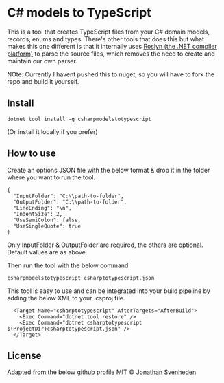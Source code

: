 # C# models to TypeScript

This is a tool that creates TypeScript files from your C# domain models, records, enums and types. There's other tools that does this but what makes this one different is that it internally uses [Roslyn (the .NET compiler platform)](https://github.com/dotnet/roslyn) to parse the source files, which removes the need to create and maintain our own parser.

NOte: Currently I havent pushed this to nuget, so you will have to fork the repo and build it yourself.

## Install

``dotnet tool install -g csharpmodelstotypescript``

(Or install it locally if you prefer)

## How to use

Create an options JSON file with the below format & drop it in the folder where you want to run the tool.

```
{
  "InputFolder": "C:\\path-to-folder",
  "OutputFolder": "C:\\path-to-folder",
  "LineEnding": "\n",
  "IndentSize": 2,
  "UseSemiColon": false,
  "UseSingleQuote": true
}
```
Only InputFolder & OutputFolder are required, the others are optional. Default values are as above.

Then run the tool with the below command

``csharpmodelstotypescript csharptotypescript.json``

This tool is easy to use and can be integrated into your build pipeline by adding the below XML to your .csproj file.

```
  <Target Name="csharptotypescript" AfterTargets="AfterBuild">
    <Exec Command="dotnet tool restore" />
    <Exec Command="dotnet csharptotypescript $(ProjectDir)csharptotypescript.json" />
  </Target>

```

## License
Adapted from the below github profile
MIT © [Jonathan Svenheden](https://github.com/svenheden)

[npm-image]: https://img.shields.io/npm/v/csharp-models-to-typescript.svg
[npm-url]: https://npmjs.org/package/csharp-models-to-typescript

